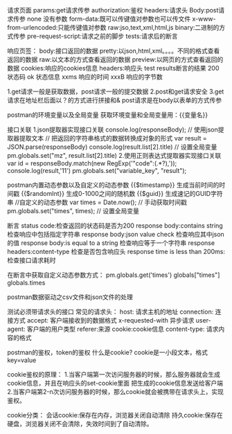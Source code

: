 请求页面
params:get请求传参
authorization:鉴权
headers:请求头
Body:post请求传参
    none 没有参数
    form-data:既可以传键值对参数也可以传文件
    x-www-from-urlencoded:只能传键值对参数
    raw:jso,text,xml,html,js
    binary:二进制的方式传参
pre-request-script:请求之前的脚步
tests:请求后的断言

响应页签：
body:接口返回的数据
    pretty:以json,html,xml。。。。不同的格式查看返回的数据
    raw:以文本的方式查看返回的数据
    preview:以网页的方式查看返回的数据
cookies:响应的cookies信息
headers:响应头
test results断言的结果
200 状态码
ok 状态信息
xxms 响应的时间
xxxB 响应的字节数

1.get请求一般是获取数据，post请求一般的提交数据
2.post和get请求安全
3.get请求在地址栏后面以？的方式进行拼接和&
post请求是在body以表单的方式传参

postman的环境变量以及全局变量
获取环境变量和全局变量用：{{变量名}}



接口关联
1.json提取器实现接口关联
console.log(responseBody);
// 使用json提取器提取文本
// 把返回的字符串格式的数据转换成对象的形式
var result = JSON.parse(responseBody)
console.log(result.list[2].title)
// 设置全局变量
pm.globals.set("mz", result.list[2].title)
2.使用正则表达式提取器实现接口关联
var id = responseBody.match(new RegExp('"code":(.*?),'));
console.log(result,'11')
pm.globals.set("variable_key", "result");

postman内置动态参数以及自定义的动态参数
{{$timestamp}} 生成当前时间的时间戳
{{$randomInt}} 生成0-1000之间的随机数
{{$guid}} 生成速记的GUID字符串
//自定义的动态参数
var times = Date.now(); // 手动获取时间戳
pm.globals.set("times", times); // 设置全局变量


断言
status code:检查返回的状态码是否为200
response body:contains string检查响应中包括指定字符串
response body:json value check 检查响应其中json的值
response body:is equal to a string 检查响应等于一个字符串
response headers:content-type 检查是否包含响应头
response time is less than 200ms: 检查接口请求耗时

在断言中获取自定义动态参数方式：
pm.globals.get('times')
globals["times"]
globals.times

postman数据驱动之csv文件和json文件的处理

测试必须带请求头的接口
常见的请求头：
host: 请求主机的地址
connection:  连接方式
accept: 客户端接收到的数据格式
x-requested-with 异步请求
user-agent: 客户端的用户类型
referer:来源
cookie:cookie信息
content-type: 请求内容的格式


postman的鉴权，token的鉴权
什么是cookie?
cookie是一小段文本，格式key=value

cookie鉴权的原理：
1.当客户端第一次访问服务器的时候，那么服务器就会生成cookie信息，并且在响应头的set-cookie里面
把生成的cookie信息发送给客户端
2.当客户端第2-n次访问服务器的时候，那么cookie就会被携带在请求头上，实现鉴权。

cookie分类：
会话cookie:保存在内存，浏览器关闭自动清除
持久cookie:保存在硬盘，浏览器关闭不会清除，失效时间到了自动清除。





